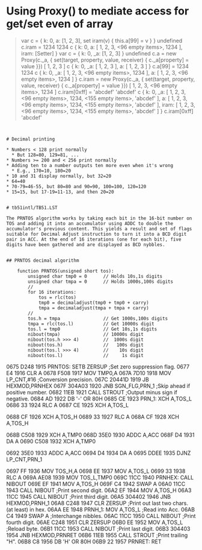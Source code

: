 # Using Proxy() to mediate access for get/set even of array


> var c = { k: 0, a: [1, 2, 3], set iram(v) { this.a[99] = v } }
undefined
> c.iram = 1234
1234
> c
{ k: 0, a: [ 1, 2, 3, <96 empty items>, 1234 ], iram: [Setter] }
> var c = { k: 0, _a: [1, 2, 3] }
undefined
> c.a = new Proxy(c._a, { set(target, property, value, receiver) { c._a[property] = value }})
[ 1, 2, 3 ]
> c
{ k: 0, _a: [ 1, 2, 3 ], a: [ 1, 2, 3 ] }
> c.a[99] = 1234
1234
> c
{ k: 0,
  _a: [ 1, 2, 3, <96 empty items>, 1234 ],
  a: [ 1, 2, 3, <96 empty items>, 1234 ] }
> c.iram = new Proxy(c._a, { set(target, property, value, receiver) { c._a[property] = value }})
[ 1, 2, 3, <96 empty items>, 1234 ]
> c.iram[0xff] = 'abcdef'
'abcdef'
> c
{ k: 0,
  _a: [ 1, 2, 3, <96 empty items>, 1234, <155 empty items>, 'abcdef' ],
  a: [ 1, 2, 3, <96 empty items>, 1234, <155 empty items>, 'abcdef' ],
  iram: [ 1, 2, 3, <96 empty items>, 1234, <155 empty items>, 'abcdef' ] }
> c.iram[0xff]
'abcdef'
```


# Decimal printing

* Numbers < 128 print normally
  * But 128=80, 129=81, ...
* Numbers >= 200 and < 256 print normally
* Adding ten to a number outputs ten more even when it's wrong
  * E.g., 170=10, 180=20
* 10 and 31 display normally, but 32=20
* 64=40
* 70-79=46-55, but 80=80 and 90=90, 100=100, 120=120
* 15=15, but 17-19=11-13, and then 20=20


# tb51intl/TB51.LST

The PRNTOS algorithm works by taking each bit in the 16-bit number on
TOS and adding it into an accumulator using ADDC to double the
accumulator's previous content. This yields a result and set of flags
suitable for Decimal Adjust instruction to turn it into a BCD digit
pair in ACC. At the end of 16 iterations (one for each bit), five
digits have been gathered and are displayed as BCD nybbles.


## PRNTOS decimal algorithm

    function PRNTOS(unsigned short tos):
        unsigned char tmp0 = 0      // Holds 10s,1s digits
        unsigned char tmpa = 0      // Holds 1000s,100s digits
        //
        for 16 iterations:
            tos = rlc(tos)
            tmp0 = decimaladjust(tmp0 + tmp0 + carry)
            tmpa = decimaladjust(tmpa + tmpa + carry)
        //
        tos.h = tmpa                // Get 1000s,100s digits
        tmpa = rlc(tos.l)           // Get 10000s digit
        tos.l = tmp0                // Get 10s,1s digits
        nibout(tmpa)                // 10000s digit
        nibout(tos.h >>> 4)         //  1000s digit
        nibout(tos.h)               //   100s digit
        nibout(tos.l >>> 4)         //    10s digit
        nibout(tos.l)               //     1s digit
```
0675 D248           1915     PRNTOS: SETB    ZERSUP          ;Set zero suppression flag.
0677 E4             1916             CLR     A
0678 F508           1917             MOV     TMP0,A
067A 7D10           1918             MOV     LP_CNT,#16      ;Conversion precision.
067C 20441D         1919             JB      HEXMOD,PRNHEX
067F 304A03         1920             JNB     SGN_FLG,PRN_1   ;Skip ahead if positive number.
0682 11EB           1921             CALL    STROUT          ;Output minus sign if negative.
0684 AD             1922             DB      '-' OR 80H
0685 CE             1923     PRN_1:    XCH     A,TOS_L
0686 33             1924                 RLC   A
0687 CE             1925               XCH     A,TOS_L

0688 CF             1926               XCH     A,TOS_H
0689 33             1927                 RLC   A
068A CF             1928               XCH     A,TOS_H

068B C508           1929               XCH     A,TMP0
068D 35E0           1930                 ADDC  A,ACC
068F D4             1931                 DA    A
0690 C508           1932               XCH     A,TMP0

0692 35E0           1933               ADDC    A,ACC
0694 D4             1934               DA      A
0695 DDEE           1935             DJNZ    LP_CNT,PRN_1

0697 FF             1936             MOV     TOS_H,A
0698 EE             1937             MOV     A,TOS_L
0699 33             1938             RLC     A
069A AE08           1939             MOV     TOS_L,TMP0
069C 11CC           1940     PRNHEX: CALL    NIBOUT
069E EF             1941             MOV     A,TOS_H
069F C4             1942             SWAP    A
06A0 11CC           1943             CALL    NIBOUT          ;Print second digit.
06A2 EF             1944             MOV     A,TOS_H
06A3 11CC           1945             CALL    NIBOUT          ;Print third digit.
06A5 304402         1946             JNB     HEXMOD,PRNH_1
06A8 C248           1947             CLR     ZERSUP          ;Print out last two chars. (at least) in hex.
06AA EE             1948     PRNH_1: MOV     A,TOS_L         ;Read into Acc.
06AB C4             1949             SWAP    A               ;Interchange nibbles.
06AC 11CC           1950             CALL    NIBOUT          ;Print fourth digit.
06AE C248           1951             CLR     ZERSUP
06B0 EE             1952             MOV     A,TOS_L         ;Reload byte.
06B1 11CC           1953             CALL    NIBOUT          ;Print last digit.
06B3 304403         1954             JNB     HEXMOD,PRNRET
06B6 11EB           1955             CALL    STROUT          ;Print trailing "H".
06B8 C8             1956             DB      'H' OR 80H
06B9 22             1957     PRNRET: RET
```
